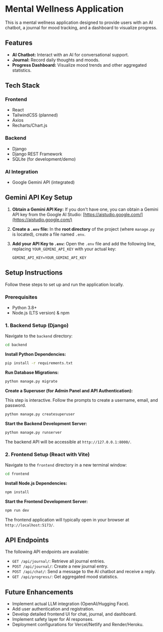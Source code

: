 # Mental Wellness Application

This is a mental wellness application designed to provide users with an AI chatbot, a journal for mood tracking, and a dashboard to visualize       progress.

## Features

- **AI Chatbot:** Interact with an AI for conversational support.
- **Journal:** Record daily thoughts and moods.
- **Progress Dashboard:** Visualize mood trends and other aggregated statistics.

## Tech Stack

### Frontend
- React
- TailwindCSS (planned)
- Axios
- Recharts/Chart.js

### Backend
- Django
- Django REST Framework
- SQLite (for development/demo)

### AI Integration
- Google Gemini API (integrated)

## Gemini API Key Setup

1.  **Obtain a Gemini API Key:**
    If you don't have one, you can obtain a Gemini API key from the Google AI Studio: [https://aistudio.google.com/](https://aistudio.google.com/)

2.  **Create a `.env` file:**
    In the **root directory** of the project (where `manage.py` is located), create a file named `.env`.

3.  **Add your API Key to `.env`:**
    Open the `.env` file and add the following line, replacing `YOUR_GEMINI_API_KEY` with your actual key:

    ```
    GEMINI_API_KEY=YOUR_GEMINI_API_KEY
    ```

## Setup Instructions

Follow these steps to set up and run the application locally.

### Prerequisites

- Python 3.8+
- Node.js (LTS version) & npm

### 1. Backend Setup (Django)

Navigate to the `backend` directory:

```bash
cd backend
```

**Install Python Dependencies:**

```bash
pip install -r requirements.txt
```

**Run Database Migrations:**

```bash
python manage.py migrate
```

**Create a Superuser (for Admin Panel and API Authentication):**

This step is interactive. Follow the prompts to create a username, email, and password.

```bash
python manage.py createsuperuser
```

**Start the Backend Development Server:**

```bash
python manage.py runserver
```

The backend API will be accessible at `http://127.0.0.1:8000/`.

### 2. Frontend Setup (React with Vite)

Navigate to the `frontend` directory in a new terminal window:

```bash
cd frontend
```

**Install Node.js Dependencies:**

```bash
npm install
```

**Start the Frontend Development Server:**

```bash
npm run dev
```

The frontend application will typically open in your browser at `http://localhost:5173/`.

## API Endpoints

The following API endpoints are available:

- `GET /api/journal/`: Retrieve all journal entries.
- `POST /api/journal/`: Create a new journal entry.
- `POST /api/chat/`: Send a message to the AI chatbot and receive a reply.
- `GET /api/progress/`: Get aggregated mood statistics.

## Future Enhancements

- Implement actual LLM integration (OpenAI/Hugging Face).
- Add user authentication and registration.
- Develop detailed frontend UI for chat, journal, and dashboard.
- Implement safety layer for AI responses.
- Deployment configurations for Vercel/Netlify and Render/Heroku.
